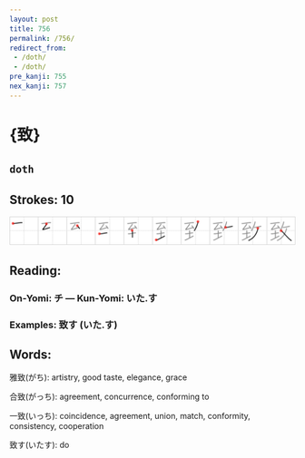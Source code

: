 ```yaml
---
layout: post
title: 756
permalink: /756/
redirect_from:
 - /doth/
 - /doth/
pre_kanji: 755
nex_kanji: 757
---
```


# {致}

## `doth`

## Strokes: 10

<div class="stroke"><img src="../images/E887B4.png" /></div>

## Reading:

### On-Yomi: チ &mdash; Kun-Yomi: いた.す

### Examples: 致す (いた.す)

## Words:

雅致(がち): artistry, good taste, elegance, grace

合致(がっち): agreement, concurrence, conforming to

一致(いっち): coincidence, agreement, union, match, conformity, consistency, cooperation

致す(いたす): do
